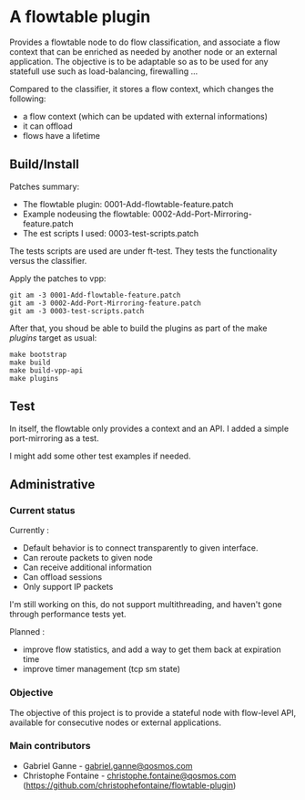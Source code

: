 # A flowtable plugin

Provides a flowtable node to do flow classification, and associate a flow
context that can be enriched as needed by another node or an external
application. The objective is to be adaptable so as to be used for any
statefull use such as load-balancing, firewalling ...

Compared to the classifier, it stores a flow context, which changes the following:
- a flow context (which can be updated with external informations)
- it can offload
- flows have a lifetime

## Build/Install

Patches summary:
 - The flowtable plugin: 0001-Add-flowtable-feature.patch
 - Example nodeusing the flowtable: 0002-Add-Port-Mirroring-feature.patch
 - The est scripts I used: 0003-test-scripts.patch


The tests scripts are used are under ft-test.
They tests the functionality versus the classifier.

Apply the patches to vpp:
```
git am -3 0001-Add-flowtable-feature.patch
git am -3 0002-Add-Port-Mirroring-feature.patch
git am -3 0003-test-scripts.patch
```

After that, you shoud be able to build the plugins as part of the make *plugins*
target as usual:
```
make bootstrap
make build
make build-vpp-api
make plugins
```

## Test

In itself, the flowtable only provides a context and an API.
I added a simple port-mirroring as a test.

I might add some other test examples if needed.

## Administrative

### Current status

Currently :
- Default behavior is to connect transparently to given interface.
- Can reroute packets to given node
- Can receive additional information
- Can offload sessions
- Only support IP packets

I'm still working on this, do not support multithreading, and haven't
gone through performance tests yet.

Planned :
- improve flow statistics, and add a way to get them back at expiration time
- improve timer management (tcp sm state)

### Objective

The objective of this project is to provide a stateful node with flow-level
API, available for consecutive nodes or external applications.

### Main contributors

- Gabriel Ganne - gabriel.ganne@qosmos.com
- Christophe Fontaine - christophe.fontaine@qosmos.com
  (https://github.com/christophefontaine/flowtable-plugin)
